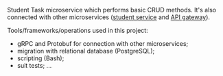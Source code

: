 Student Task microservice which performs basic CRUD methods. It's also connected with other microservices ([student service](https://github.com/komron-dev/student_service) and [API gateway](https://github.com/komron-dev/student_api_gateway)). 

Tools/frameworks/operations used in this project:
- gRPC and Protobuf for connection with other microservices;
- migration with relational database (PostgreSQL);
- scripting (Bash);
- suit tests;
...
